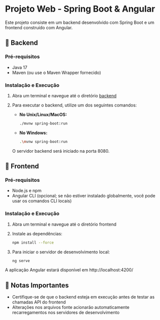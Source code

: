 # Projeto Web - Spring Boot & Angular

Este projeto consiste em um backend desenvolvido com Spring Boot e um frontend construído com Angular.

## 🚀 Backend

### Pré-requisitos

- Java 17
- Maven (ou use o Maven Wrapper fornecido)

### Instalação e Execução

1. Abra um terminal e navegue até o diretório [backend](backend/)
2. Para executar o backend, utilize um dos seguintes comandos:

   - **No Unix/Linux/MacOS:**
     ```sh
     ./mvnw spring-boot:run
     ```
   - **No Windows:**
     ```sh
     .\mvnw spring-boot:run
     ```
   
   O servidor backend será iniciado na porta 8080.

## 🎨 Frontend

### Pré-requisitos

- Node.js e npm
- Angular CLI (opcional; se não estiver instalado globalmente, você pode usar os comandos CLI locais)

### Instalação e Execução

1. Abra um terminal e navegue até o diretório frontend
2. Instale as dependências:
   ```sh
   npm install --force
   ```

3. Para iniciar o servidor de desenvolvimento local:
   ```sh
   ng serve
   ```

A aplicação Angular estará disponível em http://localhost:4200/

## 📝 Notas Importantes

- Certifique-se de que o backend esteja em execução antes de testar as chamadas API do frontend
- Alterações nos arquivos fonte acionarão automaticamente recarregamentos nos servidores de desenvolvimento
